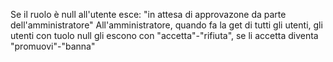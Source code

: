 Se il ruolo è null all'utente esce: "in attesa di approvazone da parte dell'amministratore"
All'amministratore, quando fa la get di tutti gli utenti, gli utenti con tuolo null gli escono con "accetta"-"rifiuta", se li accetta diventa "promuovi"-"banna"

